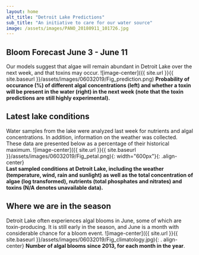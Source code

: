 ```yaml
---
layout: home
alt_title: "Detroit Lake Predictions"
sub_title: "An initiative to care for our water source"
image: /assets/images/PANO_20180911_101726.jpg
---
```

## Bloom Forecast June 3 - June 11
Our models suggest that algae will remain abundant in Detroit Lake over the next week, and that toxins may occur.
![image-center]({{ site.url }}{{ site.baseurl }}/assets/images/06032019/Fig_prediction.png)
__Probability of occurance (%) of different algal concentrations (left) and whether a toxin will be  present in the water (right) in the next week (note that the toxin predictions are still highly      experimental).__

## Latest lake conditions
Water samples from the lake were analyzed last week for nutrients and algal concentrations. In       addition, information on the weather was collected. These data are presented below as a percentage   of their historical maximum.
![image-center]({{ site.url }}{{ site.baseurl }}/assets/images/06032019/Fig_petal.png){:             width="600px"}{: .align-center}
<br clear="all" />
__Last sampled conditions at Detroit Lake, including the weather (temperature, wind, rain and        sunlight) as well as the total concentration of algae (log transformed), nutrients (total phosphates and nitrates) and  toxins (N/A denotes unavailable data).__

## Where we are in the season
Detroit Lake often experiences algal blooms in June, some of which are toxin-producing. It is still early in the season, and June is a month with considerable chance for a bloom event.
![image-center]({{ site.url }}{{ site.baseurl }}/assets/images/06032019/Fig_climatology.jpg){: .     align-center}
__Number of algal blooms since 2013, for each month in the year__.
